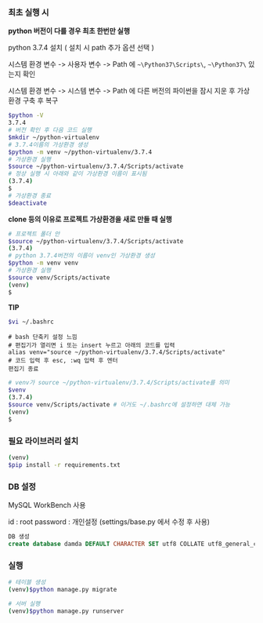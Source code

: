 ### 최초 실행 시

**python 버전이 다를 경우 최초 한번만 실행**

python 3.7.4 설치 ( 설치 시 path 추가 옵션 선택 )

시스템 환경 변수 -> 사용자 변수 -> Path 에 `~\Python37\Scripts\`, `~\Python37\` 있는지 확인

시스템 환경 변수 -> 시스템 변수 ->  Path 에 다른 버전의 파이썬을 잠시 지운 후 가상환경 구축 후 복구 

```bash
$python -V
3.7.4
# 버전 확인 후 다음 코드 실행
$mkdir ~/python-virtualenv
# 3.7.4이름의 가상환경 생성
$python -m venv ~/python-virtualenv/3.7.4
# 가상환경 실행
$source ~/python-virtualenv/3.7.4/Scripts/activate
# 정상 실행 시 아래와 같이 가상환경 이름이 표시됨
(3.7.4)
$
# 가상환경 종료
$deactivate
```



**clone 등의 이유로 프로젝트 가상환경을 새로 만들 때 실행**

```bash
# 프로젝트 폴더 안
$source ~/python-virtualenv/3.7.4/Scripts/activate
(3.7.4)
# python 3.7.4버전의 이름이 venv인 가상환경 생성
$python -m venv venv
# 가상환경 실행
$source venv/Scripts/activate
(venv)
$
```



**TIP**

```bash
$vi ~/.bashrc
```

```
# bash 단축키 설정 느낌
# 편집기가 열리면 i 또는 insert 누르고 아래의 코드를 입력
alias venv="source ~/python-virtualenv/3.7.4/Scripts/activate"
# 코드 입력 후 esc, :wq 입력 후 엔터
편집기 종료
```

```bash
# venv가 source ~/python-virtualenv/3.7.4/Scripts/activate를 의미
$venv
(3.7.4)
$source venv/Scripts/activate # 이거도 ~/.bashrc에 설정하면 대체 가능
(venv)
$
```



### 필요 라이브러리 설치

```bash
(venv)
$pip install -r requirements.txt
```



### DB 설정

MySQL WorkBench 사용

id : root
password : 개인설정 (settings/base.py 에서 수정 후 사용)

```sql
DB 생성
create database damda DEFAULT CHARACTER SET utf8 COLLATE utf8_general_ci;
```



### 실행

```bash
# 테이블 생성
(venv)$python manage.py migrate

# 서버 실행
(venv)$python manage.py runserver
```





